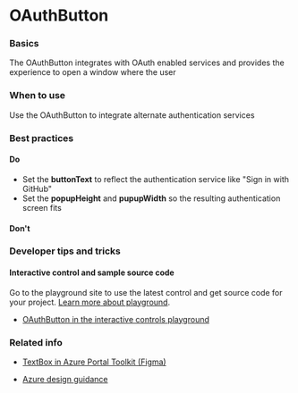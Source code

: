 ﻿# OAuthButton

 
<a name="basics"></a>
### Basics
The OAuthButton integrates with OAuth enabled services and provides the experience to open a window where the user 


<!-- TODO get an IMAGE to embed here -->

<!-- TODO get an SAMPLE CODE to embed here -->

 
<a name="when-to-use"></a>
### When to use
Use the OAuthButton to integrate alternate authentication services


 
<a name="best-practices"></a>
### Best practices

<a name="best-practices-do"></a>
#### Do

* Set the **buttonText** to reflect the authentication service like "Sign in with GitHub"
* Set the **popupHeight** and **pupupWidth** so the resulting authentication screen fits

<a name="best-practices-don-t"></a>
#### Don&#39;t

<!-- TODO need Don'ts -->



 
<a name="developer-tips-and-tricks"></a>
### Developer tips and tricks



<a name="developer-tips-and-tricks-interactive-control-and-sample-source-code"></a>
#### Interactive control and sample source code
Go to the playground site to use the latest control and get source code for your project.  [Learn more about playground](./top-extensions-controls-playground.md).

*  <a href="https://ms.portal.azure.com/?Microsoft_Azure_Playground=true#blade/Microsoft_Azure_Playground/ControlsIndexBlade/OAuthButton_create_Playground" target="_blank">OAuthButton in the interactive controls playground</a>

 


 
<a name="related-info"></a>
### Related info

* <a href="https://www.figma.com/file/Bwn8rmUOYtnPRwA3JoQTBn/Azure-Portal-Toolkit?node-id=8199%3A347912" target="_blank">TextBox in Azure Portal Toolkit (Figma)</a>

* [Azure design guidance](http://aka.ms/portalfx/design)



